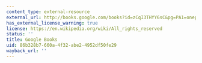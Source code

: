```yaml
---
content_type: external-resource
external_url: http://books.google.com/books?id=zCqI3THYY6sC&pg=PA1=onepage
has_external_license_warning: true
license: https://en.wikipedia.org/wiki/All_rights_reserved
status: ''
title: Google Books
uid: 86b328b7-660a-4f32-abe2-4952df50fe29
wayback_url: ''
---
```

